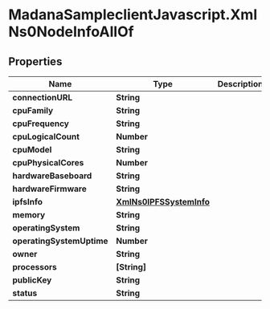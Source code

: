 # MadanaSampleclientJavascript.XmlNs0NodeInfoAllOf

## Properties

Name | Type | Description | Notes
------------ | ------------- | ------------- | -------------
**connectionURL** | **String** |  | [optional] 
**cpuFamily** | **String** |  | [optional] 
**cpuFrequency** | **String** |  | [optional] 
**cpuLogicalCount** | **Number** |  | [optional] 
**cpuModel** | **String** |  | [optional] 
**cpuPhysicalCores** | **Number** |  | [optional] 
**hardwareBaseboard** | **String** |  | [optional] 
**hardwareFirmware** | **String** |  | [optional] 
**ipfsInfo** | [**XmlNs0IPFSSystemInfo**](XmlNs0IPFSSystemInfo.md) |  | [optional] 
**memory** | **String** |  | [optional] 
**operatingSystem** | **String** |  | [optional] 
**operatingSystemUptime** | **Number** |  | [optional] 
**owner** | **String** |  | [optional] 
**processors** | **[String]** |  | [optional] 
**publicKey** | **String** |  | [optional] 
**status** | **String** |  | [optional] 


